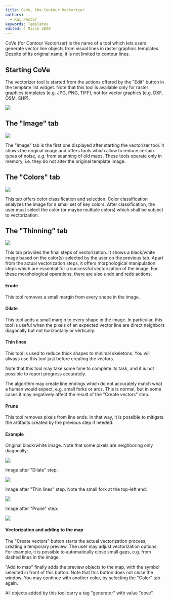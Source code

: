 ```yaml
---
title: CoVe, the Contour Vectorizer
authors:
  - Kai Pastor
keywords: Templates
edited: 4 March 2020
---
```


CoVe (for Contour Vectorizer) is the name of a tool which lets users generate
vector line objects from visual lines in raster graphics templates. Despite of
its original name, it is not limited to contour lines.

## Starting CoVe

The vectorizer tool is started from the actions offered by the "Edit" button in
the template list widget. Note that this tool is available only for raster
graphics templates (e.g. JPG, PNG, TIFF), not for vector graphics (e.g. DXF,
OSM, SHP).

![ ](images/cove-starting.png)


## The "Image" tab

![ ](images/cove-tab-image.png)

The "Image" tab is the first one displayed after starting the vectorizer tool.
It shows the original image and offers tools which allow to reduce certain types
of noise, e.g. from scanning of old maps. These tools operate only in memory,
i.e. they do not alter the original template image.


## The "Colors" tab

![ ](images/cove-tab-colors.png)

This tab offers color classification and selection. Color classification
analyzes the image for a small set of key colors. After classification, the
user must select the color (or maybe multiple colors) which shall be subject
to vectorization.


## The "Thinning" tab

![ ](images/cove-tab-thinning.png)

This tab provides the final steps of vectorization. It shows a black/white image
based on the color(s) selected by the user on the previous tab. Apart from the
actual vectorization steps, it offers morphological manipulation steps which are
essential for a successful vectorization of the image. For these morphological
operations, there are also undo and redo actions.

#### Erode

This tool removes a small margin from every shape in the image.

#### Dilate

This tool adds a small margin to every shape in the image. In particular, this
tool is useful when the pixels of an expected vector line are direct neighbors
diagonally but not horizontally or vertically.

#### Thin lines

This tool is used to reduce thick shapes to minimal skeletons. You will always
use this tool just before creating the vectors. 

Note that this tool may take some time to complete its task, and it is not
possible to report progress accurately.

The algorithm may create line endings which do not accurately match what a human
would expect, e.g. small forks or arcs. This is normal, but in some cases it may
negatively affect the result of the "Create vectors" step.

#### Prune

This tool removes pixels from line ends. In that way, it is possible to mitigate
the artifacts created by the previous step if needed.

#### Example

Original black/white image. Note that some pixels are neighboring only
diagonally: 

![ ](images/cove-img-0.png)

Image after "Dilate" step: 

![ ](images/cove-img-1.png)

Image after "Thin lines" step. Note the small fork at the top-left end: 

![ ](images/cove-img-2.png)

Image after "Prune" step:

![ ](images/cove-img-3.png)

#### Vectorization and adding to the map

The "Create vectors" button starts the actual vectorization process, creating a
temporary preview. The user may adjust vectorization options. For example, it is
possible to automatically close small gaps, e.g. from dashed lines in the image.

"Add to map" finally adds the preview objects to the map, with the symbol
selected in front of this button. Note that this button does not close the
window. You may continue with another color, by selecting the "Color" tab again.

All objects added by this tool carry a tag "generator" with value "cove".

